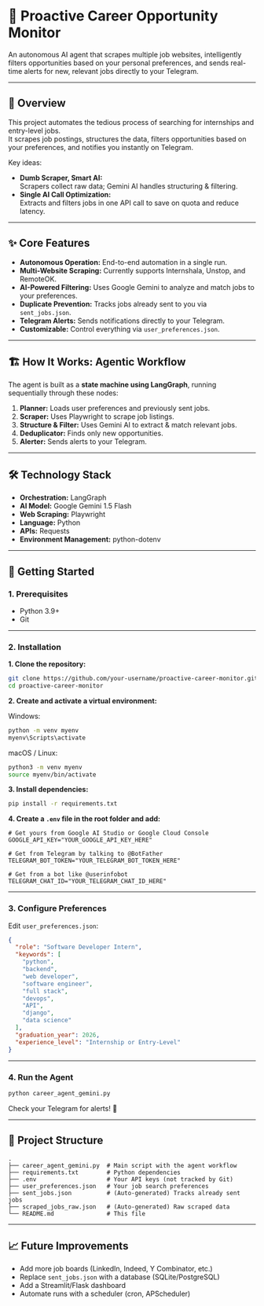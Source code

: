 # 🤖 Proactive Career Opportunity Monitor

An autonomous AI agent that scrapes multiple job websites, intelligently filters opportunities based on your personal preferences, and sends real-time alerts for new, relevant jobs directly to your Telegram.

---

## 🌟 Overview

This project automates the tedious process of searching for internships and entry-level jobs.  
It scrapes job postings, structures the data, filters opportunities based on your preferences, and notifies you instantly on Telegram.

Key ideas:
- **Dumb Scraper, Smart AI:**  
  Scrapers collect raw data; Gemini AI handles structuring & filtering.
- **Single AI Call Optimization:**  
  Extracts and filters jobs in one API call to save on quota and reduce latency.

---

## ✨ Core Features
- **Autonomous Operation:** End-to-end automation in a single run.
- **Multi-Website Scraping:** Currently supports Internshala, Unstop, and RemoteOK.
- **AI-Powered Filtering:** Uses Google Gemini to analyze and match jobs to your preferences.
- **Duplicate Prevention:** Tracks jobs already sent to you via `sent_jobs.json`.
- **Telegram Alerts:** Sends notifications directly to your Telegram.
- **Customizable:** Control everything via `user_preferences.json`.

---

## 🏗️ How It Works: Agentic Workflow

The agent is built as a **state machine using LangGraph**, running sequentially through these nodes:

1. **Planner:** Loads user preferences and previously sent jobs.  
2. **Scraper:** Uses Playwright to scrape job listings.  
3. **Structure & Filter:** Uses Gemini AI to extract & match relevant jobs.  
4. **Deduplicator:** Finds only new opportunities.  
5. **Alerter:** Sends alerts to your Telegram.

---

## 🛠️ Technology Stack
- **Orchestration:** LangGraph  
- **AI Model:** Google Gemini 1.5 Flash  
- **Web Scraping:** Playwright  
- **Language:** Python  
- **APIs:** Requests  
- **Environment Management:** python-dotenv  

---

## 🚀 Getting Started

### 1. Prerequisites
- Python 3.9+
- Git

---

### 2. Installation

**1. Clone the repository:**
```bash
git clone https://github.com/your-username/proactive-career-monitor.git
cd proactive-career-monitor
````

**2. Create and activate a virtual environment:**

Windows:

```bash
python -m venv myenv
myenv\Scripts\activate
```

macOS / Linux:

```bash
python3 -m venv myenv
source myenv/bin/activate
```

**3. Install dependencies:**

```bash
pip install -r requirements.txt
```

**4. Create a `.env` file in the root folder and add:**

```env
# Get yours from Google AI Studio or Google Cloud Console
GOOGLE_API_KEY="YOUR_GOOGLE_API_KEY_HERE"

# Get from Telegram by talking to @BotFather
TELEGRAM_BOT_TOKEN="YOUR_TELEGRAM_BOT_TOKEN_HERE"

# Get from a bot like @userinfobot
TELEGRAM_CHAT_ID="YOUR_TELEGRAM_CHAT_ID_HERE"
```

---

### 3. Configure Preferences

Edit `user_preferences.json`:

```json
{
  "role": "Software Developer Intern",
  "keywords": [
    "python",
    "backend",
    "web developer",
    "software engineer",
    "full stack",
    "devops",
    "API",
    "django",
    "data science"
  ],
  "graduation_year": 2026,
  "experience_level": "Internship or Entry-Level"
}
```

---

### 4. Run the Agent

```bash
python career_agent_gemini.py
```

Check your Telegram for alerts! 🎉

---

## 📂 Project Structure

```
.
├── career_agent_gemini.py  # Main script with the agent workflow
├── requirements.txt        # Python dependencies
├── .env                    # Your API keys (not tracked by Git)
├── user_preferences.json   # Your job search preferences
├── sent_jobs.json          # (Auto-generated) Tracks already sent jobs
├── scraped_jobs_raw.json   # (Auto-generated) Raw scraped data
└── README.md               # This file
```

---

## 📈 Future Improvements

* Add more job boards (LinkedIn, Indeed, Y Combinator, etc.)
* Replace `sent_jobs.json` with a database (SQLite/PostgreSQL)
* Add a Streamlit/Flask dashboard
* Automate runs with a scheduler (cron, APScheduler)

